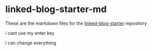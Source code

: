 # linked-blog-starter-md
These are the markdown files for the [linked-blog-starter](https://github.com/matthewwong525/linked-blog-starter) repository

i cant
use my enter
key

i can change everything
